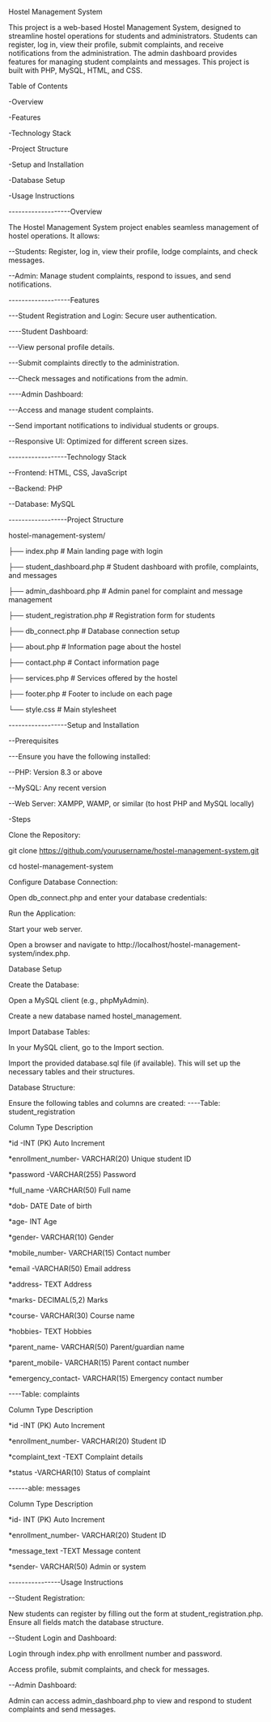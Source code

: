 Hostel Management System

This project is a web-based Hostel Management System, designed to streamline hostel operations for students and administrators. 
Students can register, log in, view their profile, submit complaints, and receive notifications from the administration.
The admin dashboard provides features for managing student complaints and messages. 
This project is built with PHP, MySQL, HTML, and CSS.

Table of Contents

-Overview

-Features

-Technology Stack

-Project Structure

-Setup and Installation

-Database Setup

-Usage Instructions

-------------------Overview

The Hostel Management System project enables seamless management of hostel operations. It allows:



--Students: Register, log in, view their profile, lodge complaints, and check messages.

--Admin: Manage student complaints, respond to issues, and send notifications.

-------------------Features

---Student Registration and Login: Secure user authentication.

----Student Dashboard:

---View personal profile details.

---Submit complaints directly to the administration.

---Check messages and notifications from the admin.

----Admin Dashboard:

---Access and manage student complaints.

--Send important notifications to individual students or groups.

--Responsive UI: Optimized for different screen sizes.

------------------Technology Stack

--Frontend: HTML, CSS, JavaScript

--Backend: PHP

--Database: MySQL

------------------Project Structure



hostel-management-system/

├── index.php                 # Main landing page with login

├── student_dashboard.php      # Student dashboard with profile, complaints, and messages

├── admin_dashboard.php        # Admin panel for complaint and message management

├── student_registration.php   # Registration form for students


├── db_connect.php             # Database connection setup

├── about.php                  # Information page about the hostel

├── contact.php                # Contact information page

├── services.php               # Services offered by the hostel

├── footer.php                 # Footer to include on each page

└── style.css                  # Main stylesheet

------------------Setup and Installation

--Prerequisites

---Ensure you have the following installed:



--PHP: Version 8.3 or above


--MySQL: Any recent version

--Web Server: XAMPP, WAMP, or similar (to host PHP and MySQL locally)

-Steps

Clone the Repository:

git clone https://github.com/yourusername/hostel-management-system.git

cd hostel-management-system



Configure Database Connection:



Open db_connect.php and enter your database credentials:

<?php

$host = 'localhost';

$user = 'your_db_user';

$password = 'your_db_password';

$dbname = 'your_database_name';

?>

Run the Application:



Start your web server.

Open a browser and navigate to http://localhost/hostel-management-system/index.php.

Database Setup

Create the Database:


Open a MySQL client (e.g., phpMyAdmin).

Create a new database named hostel_management.

Import Database Tables:



In your MySQL client, go to the Import section.

Import the provided database.sql file (if available). This will set up the necessary tables and their structures.

Database Structure:



Ensure the following tables and columns are created:
----Table: student_registration

Column	Type	Description

*id	-INT (PK)	Auto Increment

*enrollment_number-	VARCHAR(20)	Unique student ID

*password	-VARCHAR(255)	Password

*full_name	-VARCHAR(50)	Full name


*dob-	DATE	Date of birth

*age-	INT	Age

*gender-	VARCHAR(10)	Gender

*mobile_number-	VARCHAR(15)	Contact number

*email	-VARCHAR(50)	Email address

*address-	TEXT	Address

*marks-	DECIMAL(5,2)	Marks

*course-	VARCHAR(30)	Course name

*hobbies-	TEXT	Hobbies

*parent_name-	VARCHAR(50)	Parent/guardian name

*parent_mobile-	VARCHAR(15)	Parent contact number

*emergency_contact-	VARCHAR(15)	Emergency contact number

----Table: complaints

Column	Type	Description

*id	-INT (PK)	Auto Increment

*enrollment_number-	VARCHAR(20)	Student ID

*complaint_text	-TEXT	Complaint details

*status	-VARCHAR(10)	Status of complaint

------able: messages

Column	Type	Description

*id-	INT (PK)	Auto Increment

*enrollment_number-	VARCHAR(20)	Student ID

*message_text	-TEXT	Message content

*sender-	VARCHAR(50)	Admin or system

----------------Usage Instructions

--Student Registration:



New students can register by filling out the form at student_registration.php. Ensure all fields match the database structure.

--Student Login and Dashboard:



Login through index.php with enrollment number and password.

Access profile, submit complaints, and check for messages.

--Admin Dashboard:



Admin can access admin_dashboard.php to view and respond to student complaints and send messages.







